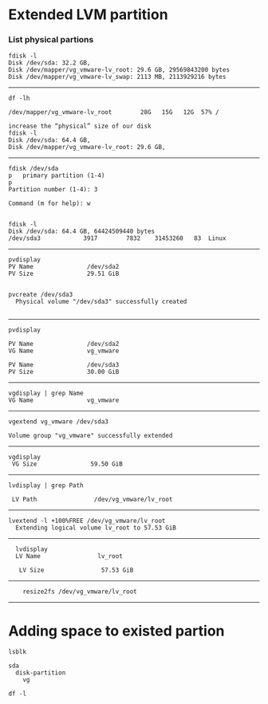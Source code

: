 Extended LVM partition
======================

### List physical partions

```shell
fdisk -l
Disk /dev/sda: 32.2 GB,
Disk /dev/mapper/vg_vmware-lv_root: 29.6 GB, 29569843200 bytes
Disk /dev/mapper/vg_vmware-lv_swap: 2113 MB, 2113929216 bytes
```

-------------------------------------------------------------------

```shell
df -lh

/dev/mapper/vg_vmware-lv_root        28G   15G   12G  57% /

increase the “physical” size of our disk 
fdisk -l
Disk /dev/sda: 64.4 GB,
Disk /dev/mapper/vg_vmware-lv_root: 29.6 GB, 
```

--------------------------------------------------------------------

```shell
fdisk /dev/sda
p   primary partition (1-4)
p
Partition number (1-4): 3

Command (m for help): w


fdisk -l
Disk /dev/sda: 64.4 GB, 64424509440 bytes
/dev/sda3            3917        7832    31453260   83  Linux
```


---------------------------------------------------------------------

```shell
pvdisplay
PV Name               /dev/sda2
PV Size               29.51 GiB 
 
 
pvcreate /dev/sda3
  Physical volume "/dev/sda3" successfully created
  
```

---------------------------------------------------------------------

```shell
pvdisplay

PV Name               /dev/sda2
VG Name               vg_vmware
 
PV Name               /dev/sda3
PV Size               30.00 GiB
```

----------------------------------------------------------------------------

```shell
vgdisplay | grep Name
VG Name               vg_vmware
```
--------------------------------------------------------------------------

```shell
vgextend vg_vmware /dev/sda3

Volume group "vg_vmware" successfully extended
```

---------------------------------------------------------------------

```shell
vgdisplay
 VG Size               59.50 GiB
```
---------------------------------------------------------------------------

```shell
lvdisplay | grep Path

 LV Path                /dev/vg_vmware/lv_root
```

-------------------------------------------------------

```shell
lvextend -l +100%FREE /dev/vg_vmware/lv_root
  Extending logical volume lv_root to 57.53 GiB
```
 ----------------------------------------------------

```
  lvdisplay
  LV Name                lv_root
  
   LV Size                57.53 GiB
```
------------------

```shell
    resize2fs /dev/vg_vmware/lv_root 
``` 

---

# Adding space to existed partion

```shell
lsblk

sda
  disk-partition
    vg
    
df -l

```